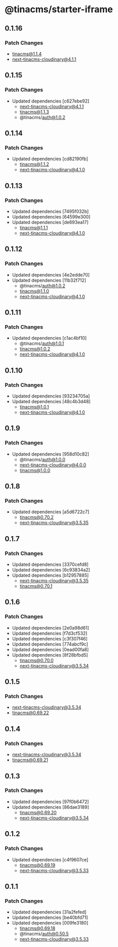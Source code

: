 # @tinacms/starter-iframe

## 0.1.16

### Patch Changes

- tinacms@1.1.4
- next-tinacms-cloudinary@4.1.1

## 0.1.15

### Patch Changes

- Updated dependencies [c627ebe92]
  - next-tinacms-cloudinary@4.1.1
  - tinacms@1.1.3
  - @tinacms/auth@1.0.2

## 0.1.14

### Patch Changes

- Updated dependencies [cd82190fb]
  - tinacms@1.1.2
  - next-tinacms-cloudinary@4.1.0

## 0.1.13

### Patch Changes

- Updated dependencies [7495f032b]
- Updated dependencies [64599e300]
- Updated dependencies [de693ea17]
  - tinacms@1.1.1
  - next-tinacms-cloudinary@4.1.0

## 0.1.12

### Patch Changes

- Updated dependencies [4e2edde70]
- Updated dependencies [11b32f712]
  - @tinacms/auth@1.0.2
  - tinacms@1.1.0
  - next-tinacms-cloudinary@4.1.0

## 0.1.11

### Patch Changes

- Updated dependencies [c1ac4bf10]
  - @tinacms/auth@1.0.1
  - tinacms@1.0.2
  - next-tinacms-cloudinary@4.1.0

## 0.1.10

### Patch Changes

- Updated dependencies [93234705a]
- Updated dependencies [48c4b3d48]
  - tinacms@1.0.1
  - next-tinacms-cloudinary@4.1.0

## 0.1.9

### Patch Changes

- Updated dependencies [958d10c82]
  - @tinacms/auth@1.0.0
  - next-tinacms-cloudinary@4.0.0
  - tinacms@1.0.0

## 0.1.8

### Patch Changes

- Updated dependencies [a5d6722c7]
  - tinacms@0.70.2
  - next-tinacms-cloudinary@3.5.35

## 0.1.7

### Patch Changes

- Updated dependencies [3370cefd8]
- Updated dependencies [6c93834a2]
- Updated dependencies [b12957885]
  - next-tinacms-cloudinary@3.5.35
  - tinacms@0.70.1

## 0.1.6

### Patch Changes

- Updated dependencies [2e0a98d61]
- Updated dependencies [f7d3cf532]
- Updated dependencies [c3f307f46]
- Updated dependencies [774abcf9c]
- Updated dependencies [0ead00fa8]
- Updated dependencies [8f28bfbd5]
  - tinacms@0.70.0
  - next-tinacms-cloudinary@3.5.34

## 0.1.5

### Patch Changes

- next-tinacms-cloudinary@3.5.34
- tinacms@0.69.22

## 0.1.4

### Patch Changes

- next-tinacms-cloudinary@3.5.34
- tinacms@0.69.21

## 0.1.3

### Patch Changes

- Updated dependencies [97f0b6472]
- Updated dependencies [86dae3189]
  - tinacms@0.69.20
  - next-tinacms-cloudinary@3.5.34

## 0.1.2

### Patch Changes

- Updated dependencies [c4f9607ce]
  - tinacms@0.69.19
  - next-tinacms-cloudinary@3.5.33

## 0.1.1

### Patch Changes

- Updated dependencies [31a2fefed]
- Updated dependencies [be40bfd71]
- Updated dependencies [009fe3180]
  - tinacms@0.69.18
  - @tinacms/auth@0.50.5
  - next-tinacms-cloudinary@3.5.33
